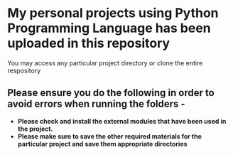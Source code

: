 # My personal projects using Python Programming Language has been uploaded in this repository

You may access any particular project directory or clone the entire respository 

## Please ensure you do the following in order to avoid errors when running the folders -
* **Please check and install the external modules that have been used in the project.**
* **Please make sure to save the other required materials for the particular project and save them appropriate directories**

